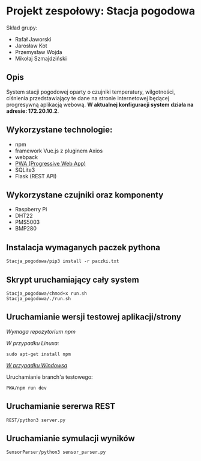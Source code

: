 # Projekt zespołowy: __Stacja pogodowa__

Skład grupy:
- Rafał Jaworski
- Jarosław Kot
- Przemysław Wojda
- Mikołaj Szmajdziński

## Opis
System stacji pogodowej oparty o czujniki temperatury, wilgotności, ciśnienia przedstawiający te dane na stronie internetowej będącej progresywną aplikacją webową. **W aktualnej konfiguracji system działa na adresie: 172.20.10.2**.

## Wykorzystane technologie:
- npm
- framework Vue.js z pluginem Axios
- webpack
- [PWA (Progressive Web App)](https://web.dev/what-are-pwas/)
- SQLite3
- Flask (REST API)

## Wykorzystane czujniki oraz komponenty
- Raspberry Pi
- DHT22
- PMS5003
- BMP280

## Instalacja wymaganych paczek pythona
    Stacja_pogodowa/pip3 install -r paczki.txt

## Skrypt uruchamiający cały system
    Stacja_pogodowa/chmod+x run.sh
    Stacja_pogodowa/./run.sh

## Uruchamianie wersji testowej aplikacji/strony
_Wymaga repozytorium npm_

_W przypadku Linuxa:_

    sudo apt-get install npm

[_W przypadku Windowsa_](https://nodejs.org/en/download/)

Uruchamianie branch'a testowego:

    PWA/npm run dev

## Uruchamianie sererwa REST
    REST/python3 server.py
## Uruchamianie symulacji wyników
    SensorParser/python3 sensor_parser.py
